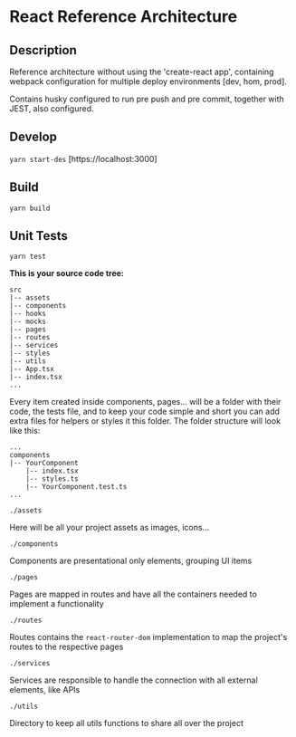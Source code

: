 # React Reference Architecture

## Description

Reference architecture without using the 'create-react app', containing webpack configuration for multiple deploy environments [dev, hom, prod].

Contains husky configured to run pre push and pre commit, together with JEST, also configured.

## Develop

`yarn start-des`
[https://localhost:3000]

## Build

`yarn build`

## Unit Tests

`yarn test`

**This is your source code tree:**

```
src
|-- assets
|-- components
|-- hooks
|-- mocks
|-- pages
|-- routes
|-- services
|-- styles
|-- utils
|-- App.tsx
|-- index.tsx
...
```

Every item created inside components, pages... will be a folder with their code, the tests file, and to keep your code simple and short you can add extra files for helpers or styles it this folder. The folder structure will look like this:

```
...
components
|-- YourComponent
    |-- index.tsx
    |-- styles.ts
    |-- YourComponent.test.ts
...
```

`./assets`

Here will be all your project assets as images, icons...

`./components`

Components are presentational only elements, grouping UI items

`./pages`

Pages are mapped in routes and have all the containers needed to implement a functionality

`./routes`

Routes contains the `react-router-dom` implementation to map the project's routes to the respective pages

`./services`

Services are responsible to handle the connection with all external elements, like APIs

`./utils`

Directory to keep all utils functions to share all over the project
